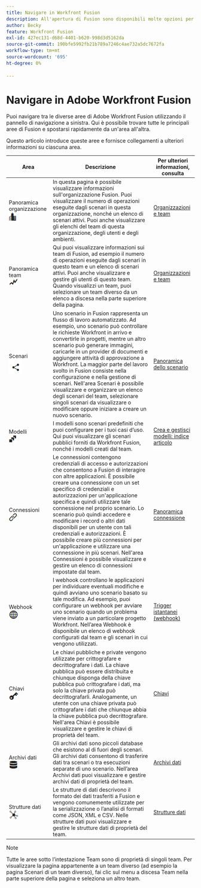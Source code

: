 ```yaml
---
title: Navigare in Workfront Fusion
description: All'apertura di Fusion sono disponibili molte opzioni per le azioni. Questo articolo ti aiuta a capire dove andare da qui.
author: Becky
feature: Workfront Fusion
exl-id: 427ec131-d68d-4401-b620-998d3d5162da
source-git-commit: 190bfe5992fb21b789a7246c4ae732a5dc7672fa
workflow-type: tm+mt
source-wordcount: '695'
ht-degree: 0%

---
```


# Navigare in Adobe Workfront Fusion

Puoi navigare tra le diverse aree di Adobe Workfront Fusion utilizzando il pannello di navigazione a sinistra. Qui è possibile trovare tutte le principali aree di Fusion e spostarsi rapidamente da un&#39;area all&#39;altra.

Questo articolo introduce queste aree e fornisce collegamenti a ulteriori informazioni su ciascuna area.

| Area | Descrizione | Per ulteriori informazioni, consulta |
|---|---|---|
| Panoramica organizzazione <br> ![Icona organizzazione](assets/org-icon.png) | In questa pagina è possibile visualizzare informazioni sull&#39;organizzazione Fusion. Puoi visualizzare il numero di operazioni eseguite dagli scenari in questa organizzazione, nonché un elenco di scenari attivi. Puoi anche visualizzare gli elenchi del team di questa organizzazione, degli utenti e degli ambienti. | [Organizzazioni e team](/help/workfront-fusion/set-up-and-manage-workfront-fusion/set-up-and-manage-orgs-and-teams/set-up-orgs-teams-and-users/org-and-team-overview.md) |
| Panoramica team <br> ![Icona team](assets/team-icon.png) | Qui puoi visualizzare informazioni sui team di Fusion, ad esempio il numero di operazioni eseguite dagli scenari in questo team e un elenco di scenari attivi. Puoi anche visualizzare e gestire gli utenti di questo team. Quando visualizzi un team, puoi selezionare un team diverso da un elenco a discesa nella parte superiore della pagina. | [Organizzazioni e team](/help/workfront-fusion/set-up-and-manage-workfront-fusion/set-up-and-manage-orgs-and-teams/set-up-orgs-teams-and-users/org-and-team-overview.md) |
| Scenari <br> ![Icona Scenari](assets/scenarios-icon.png) | Uno scenario in Fusion rappresenta un flusso di lavoro automatizzato. Ad esempio, uno scenario può controllare le richieste Workfront in arrivo e convertirle in progetti, mentre un altro scenario può generare immagini, caricarle in un provider di documenti e aggiungere attività di approvazione a Workfront. La maggior parte del lavoro svolto in Fusion consiste nella configurazione e nella gestione di scenari. Nell&#39;area Scenari è possibile visualizzare e organizzare un elenco degli scenari del team, selezionare singoli scenari da visualizzare o modificare oppure iniziare a creare un nuovo scenario. | [Panoramica dello scenario](/help/workfront-fusion/get-started-with-fusion/understand-fusion/scenario-overview.md) |
| Modelli <br> ![Icona Modelli](assets/templates-icon.png) | I modelli sono scenari predefiniti che puoi configurare per i tuoi casi d’uso. Qui puoi visualizzare gli scenari pubblici forniti da Workfront Fusion, nonché i modelli creati dal team. | [Crea e gestisci modelli: indice articolo](/help/workfront-fusion/create-and-manage-templates/create-manage-templates-toc.md) |
| Connessioni <br> ![Icona connessioni](assets/connections-icon.png) | Le connessioni contengono credenziali di accesso e autorizzazioni che consentono a Fusion di interagire con altre applicazioni. È possibile creare una connessione con un set specifico di credenziali e autorizzazioni per un&#39;applicazione specifica e quindi utilizzare tale connessione nel proprio scenario. Lo scenario può quindi accedere e modificare i record o altri dati disponibili per un utente con tali credenziali e autorizzazioni. È possibile creare più connessioni per un&#39;applicazione e utilizzare una connessione in più scenari. Nell&#39;area Connessioni è possibile visualizzare e gestire un elenco di connessioni impostate dal team. | [Panoramica connessione](/help/workfront-fusion/get-started-with-fusion/understand-fusion/connection-overview.md) |
| Webhook <br> ![Icona Webhook](assets/webhooks-icon.png) | I webhook controllano le applicazioni per individuare eventuali modifiche e quindi avviano uno scenario basato su tale modifica. Ad esempio, puoi configurare un webhook per avviare uno scenario quando un problema viene inviato a un particolare progetto Workfront. Nell’area Webhook è disponibile un elenco di webhook configurati dal team e gli scenari in cui vengono utilizzati. | [Trigger istantanei (webhook)](/help/workfront-fusion/references/modules/webhooks-reference.md) |
| Chiavi <br> ![Icona chiavi](assets/keys-icon.png) | Le chiavi pubbliche e private vengono utilizzate per crittografare e decrittografare i dati. La chiave pubblica può essere distribuita e chiunque disponga della chiave pubblica può crittografare i dati, ma solo la chiave privata può decrittografarli. Analogamente, un utente con una chiave privata può crittografare i dati che chiunque abbia la chiave pubblica può decrittografare. Nell&#39;area Chiavi è possibile visualizzare e gestire le chiavi di proprietà del team. | [Chiavi](/help/workfront-fusion/references/modules/keys.md) |
| Archivi dati <br> ![Icona archivi dati](assets/data-store-icon.png) | Gli archivi dati sono piccoli database che esistono al di fuori degli scenari. Gli archivi dati consentono di trasferire dati tra scenari o tra esecuzioni separate di uno scenario. Nell’area Archivi dati puoi visualizzare e gestire archivi dati di proprietà del team. | [Archivi dati](/help/workfront-fusion/create-scenarios/map-data/data-stores.md) |
| Strutture dati <br> ![Icona strutture dati](assets/data-structure-icon.png) | Le strutture di dati descrivono il formato dei dati trasferiti a Fusion e vengono comunemente utilizzate per la serializzazione o l’analisi di formati come JSON, XML e CSV. Nelle strutture dati puoi visualizzare e gestire le strutture dati di proprietà del team. | [Strutture dati](/help/workfront-fusion/references/mapping-panel/data-types/data-structures.md) |

>[!NOTE]
>
>Tutte le aree sotto l’intestazione Team sono di proprietà di singoli team. Per visualizzare la pagina appartenente a un team diverso (ad esempio la pagina Scenari di un team diverso), fai clic sul menu a discesa Team nella parte superiore della pagina e seleziona un altro team.
